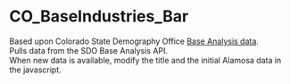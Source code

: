 # CO_BaseIndustries_Bar

Based upon Colorado State Demography Office [Base Analysis data](https://demography.dola.colorado.gov/assets/lookups/county_baseind_lookup.html).  
Pulls data from the SDO Base Analysis API.  
When new data is available, modify the title and the initial Alamosa data in the javascript.



